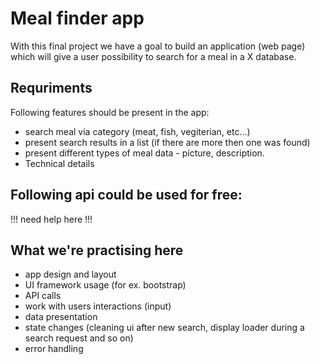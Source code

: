 # Meal finder app
With this final project we have a goal to build an application (web page) which will give a user possibility to search for a meal in a X database.

## Requriments
Following features should be present in the app:

- search meal via category (meat, fish, vegiterian, etc...)
- present search results in a list (if there are more then one was found)
- present different types of meal data - picture, description.
- Technical details

## Following api could be used for free:

!!! need help here !!!


## What we're practising here
- app design and layout
- UI framework usage (for ex. bootstrap)
- API calls
- work with users interactions (input)
- data presentation
- state changes (cleaning ui after new search, display loader during a search request and so on)
- error handling
